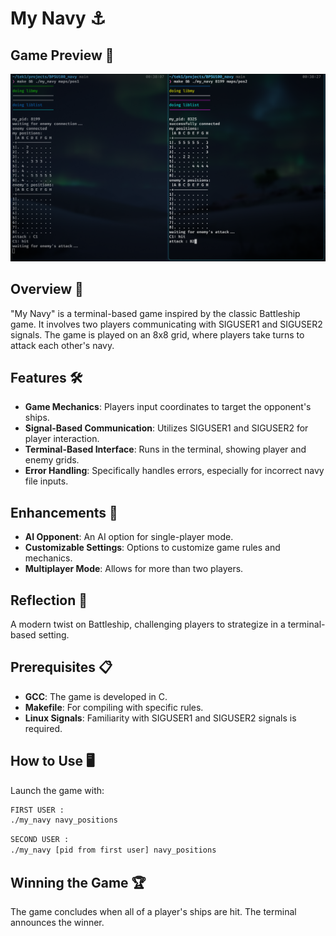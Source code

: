 # My Navy ⚓

## Game Preview 📸
![My Navy Game Preview](preview.png)

## Overview 🌟
"My Navy" is a terminal-based game inspired by the classic Battleship game. It involves two players communicating with SIGUSER1 and SIGUSER2 signals. The game is played on an 8x8 grid, where players take turns to attack each other's navy.

## Features 🛠️
- **Game Mechanics**: Players input coordinates to target the opponent's ships.
- **Signal-Based Communication**: Utilizes SIGUSER1 and SIGUSER2 for player interaction.
- **Terminal-Based Interface**: Runs in the terminal, showing player and enemy grids.
- **Error Handling**: Specifically handles errors, especially for incorrect navy file inputs.

## Enhancements 🚀
- **AI Opponent**: An AI option for single-player mode.
- **Customizable Settings**: Options to customize game rules and mechanics.
- **Multiplayer Mode**: Allows for more than two players.

## Reflection 💭
A modern twist on Battleship, challenging players to strategize in a terminal-based setting.

## Prerequisites 📋
- **GCC**: The game is developed in C.
- **Makefile**: For compiling with specific rules.
- **Linux Signals**: Familiarity with SIGUSER1 and SIGUSER2 signals is required.

## How to Use 🖥️
Launch the game with:
```bash
FIRST USER :
./my_navy navy_positions
```
```bash
SECOND USER :
./my_navy [pid from first user] navy_positions
```
## Winning the Game 🏆
The game concludes when all of a player's ships are hit. The terminal announces the winner.
